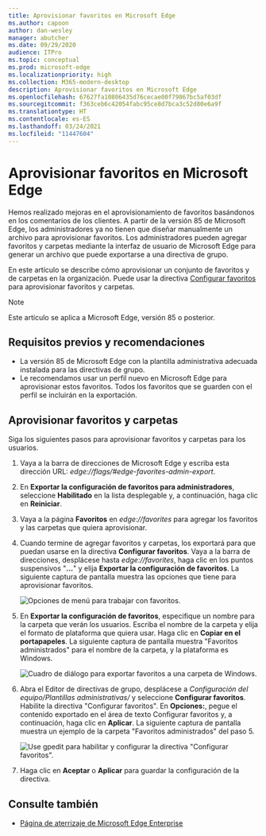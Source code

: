 ```yaml
---
title: Aprovisionar favoritos en Microsoft Edge
ms.author: capoon
author: dan-wesley
manager: abutcher
ms.date: 09/29/2020
audience: ITPro
ms.topic: conceptual
ms.prod: microsoft-edge
ms.localizationpriority: high
ms.collection: M365-modern-desktop
description: Aprovisionar favoritos en Microsoft Edge
ms.openlocfilehash: 67627fa10806435d76cecae00f79867bc5af03df
ms.sourcegitcommit: f363ceb6c42054fabc95ce8d7bca3c52d80e6a9f
ms.translationtype: HT
ms.contentlocale: es-ES
ms.lasthandoff: 03/24/2021
ms.locfileid: "11447604"
---
```

# <a name="provision-favorites-for-microsoft-edge"></a>Aprovisionar favoritos en Microsoft Edge

Hemos realizado mejoras en el aprovisionamiento de favoritos basándonos en los comentarios de los clientes. A partir de la versión 85 de Microsoft Edge, los administradores ya no tienen que diseñar manualmente un archivo para aprovisionar favoritos. Los administradores pueden agregar favoritos y carpetas mediante la interfaz de usuario de Microsoft Edge para generar un archivo que puede exportarse a una directiva de grupo.

En este artículo se describe cómo aprovisionar un conjunto de favoritos y de carpetas en la organización. Puede usar la directiva [Configurar favoritos](//DeployEdge/microsoft-edge-policies#configure-favorites) para aprovisionar favoritos y carpetas.

> [!NOTE]
> Este artículo se aplica a Microsoft Edge, versión 85 o posterior.

## <a name="prerequisites-and-recommendations"></a>Requisitos previos y recomendaciones

- La versión 85 de Microsoft Edge con la plantilla administrativa adecuada instalada para las directivas de grupo.
- Le recomendamos usar un perfil nuevo en Microsoft Edge para aprovisionar estos favoritos. Todos los favoritos que se guarden con el perfil se incluirán en la exportación.  

## <a name="provision-favorites-and-folders"></a>Aprovisionar favoritos y carpetas

Siga los siguientes pasos para aprovisionar favoritos y carpetas para los usuarios.

1. Vaya a la barra de direcciones de Microsoft Edge y escriba esta dirección URL: *edge://flags/#edge-favorites-admin-export*.
2. En **Exportar la configuración de favoritos para administradores**, seleccione **Habilitado** en la lista desplegable y, a continuación, haga clic en **Reiniciar**.

3. Vaya a la página **Favoritos** en *edge://favorites* para agregar los favoritos y las carpetas que quiera aprovisionar.

<!--
4. On the **Favorites bar**, click **Add folder**. The folder structure of favorites that are set in the profile you're using will be reflected in the folder you provision for your users. The next screenshot shows "Managed favorites", the folder we'll use to provision favorites.

   ![Add a folder](media/edge-learnmore-provision-favorites/provision-favorites-add-folder.png)

   > [!TIP]
   > Add existing folders that contain favorites you want to provision for your users.

5. Select "Managed favorites" and then click **Add favorite**. The next screenshot shows the favorite we've added.

   ![Add a favorite](media/edge-learnmore-provision-favorites/provision-favorites-add-favorite.png)-->

4. Cuando termine de agregar favoritos y carpetas, los exportará para que puedan usarse en la directiva **Configurar favoritos**. Vaya a la barra de direcciones, desplácese hasta *edge://favorites*, haga clic en los puntos suspensivos "**...**" y elija **Exportar la configuración de favoritos**. La siguiente captura de pantalla muestra las opciones que tiene para aprovisionar favoritos.

   ![Opciones de menú para trabajar con favoritos.](media/edge-learnmore-provision-favorites/provision-favorites-menu-options.png)

5. En **Exportar la configuración de favoritos**, especifique un nombre para la carpeta que verán los usuarios. Escriba el nombre de la carpeta y elija el formato de plataforma que quiera usar. Haga clic en **Copiar en el portapapeles**. La siguiente captura de pantalla muestra "Favoritos administrados" para el nombre de la carpeta, y la plataforma es Windows.

   ![Cuadro de diálogo para exportar favoritos a una carpeta de Windows.](media/edge-learnmore-provision-favorites/provision-favorites-export.png)

6. Abra el Editor de directivas de grupo, desplácese a *Configuración del equipo/Plantillas administrativas/* y seleccione **Configurar favoritos**. Habilite la directiva "Configurar favoritos". En **Opciones:**, pegue el contenido exportado en el área de texto Configurar favoritos y, a continuación, haga clic en **Aplicar**. La siguiente captura de pantalla muestra un ejemplo de la carpeta "Favoritos administrados" del paso 5.

   ![Use gpedit para habilitar y configurar la directiva "Configurar favoritos".](media/edge-learnmore-provision-favorites/provision-favorites-gpedit.png)

7. Haga clic en **Aceptar** o **Aplicar** para guardar la configuración de la directiva.

## <a name="see-also"></a>Consulte también

- [Página de aterrizaje de Microsoft Edge Enterprise](https://aka.ms/EdgeEnterprise)